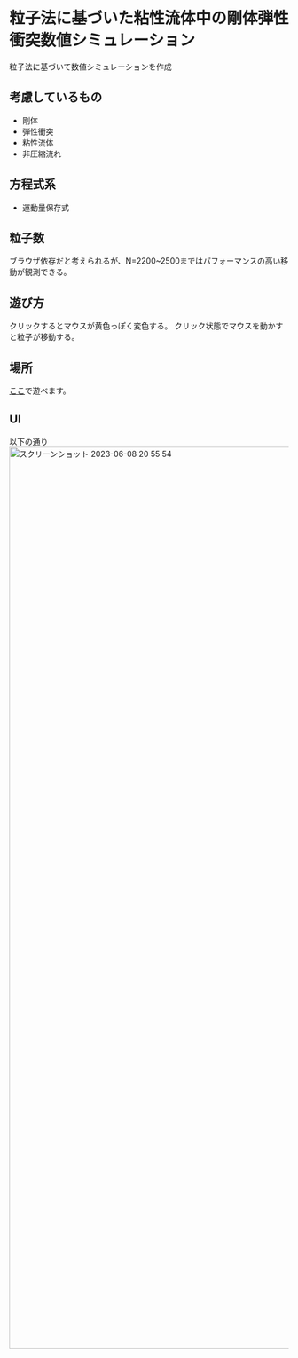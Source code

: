 # 粒子法に基づいた粘性流体中の剛体弾性衝突数値シミュレーション
粒子法に基づいて数値シミュレーションを作成

## 考慮しているもの
- 剛体
- 弾性衝突
- 粘性流体
- 非圧縮流れ

## 方程式系
- 運動量保存式

## 粒子数
ブラウザ依存だと考えられるが、N=2200~2500まではパフォーマンスの高い移動が観測できる。

## 遊び方
クリックするとマウスが黄色っぽく変色する。
クリック状態でマウスを動かすと粒子が移動する。

## 場所
[ここ](https://asaringo99.github.io/particle-simulater/main.html)で遊べます。


## UI
以下の通り
<img width="1626" alt="スクリーンショット 2023-06-08 20 55 54" src="https://github.com/asaringo99/particle-simulater/assets/95675619/896918a0-1b12-4663-a664-893259ee981e">
